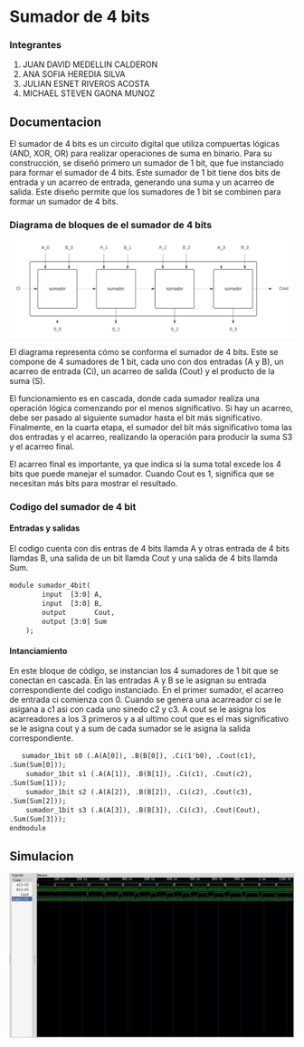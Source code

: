# Sumador de 4 bits 

### Integrantes

1. JUAN DAVID MEDELLIN CALDERON
2. ANA SOFIA HEREDIA SILVA
3. JULIAN ESNET RIVEROS ACOSTA
4. MICHAEL STEVEN GAONA MUNOZ


## Documentacion 

El sumador de 4 bits es un circuito digital que utiliza compuertas lógicas (AND, XOR, OR) para realizar operaciones de suma en binario. Para su construcción, se diseñó primero un sumador de 1 bit, que fue instanciado para formar el sumador de 4 bits. Este sumador de 1 bit tiene dos bits de entrada y un acarreo de entrada, generando una suma y un acarreo de salida. Este diseño permite que los sumadores de 1 bit se combinen para 
formar un sumador de 4 bits.

### Diagrama de bloques de el sumador de 4 bits

![alt text](img/image-2.png)

El diagrama representa cómo se conforma el sumador de 4 bits. Este se compone de 4 sumadores de 1 bit, cada uno con dos entradas (A y B), un acarreo de entrada (Ci), un acarreo de salida (Cout) y el producto de la suma (S).

El funcionamiento es en cascada, donde cada sumador realiza una operación lógica comenzando por el menos significativo. Si hay un acarreo, debe ser pasado al siguiente sumador hasta el bit más significativo. Finalmente, en la cuarta etapa, el sumador del bit más significativo toma las dos entradas y el acarreo, realizando la operación para producir la suma S3 y el acarreo final.

El acarreo final es importante, ya que indica si la suma total excede los 4 bits que puede manejar el sumador. Cuando Cout es 1, significa que se necesitan más bits para mostrar el resultado.


### Codigo del sumador de 4 bit

#### Entradas y salidas

El codigo cuenta con dis entras de 4 bits llamda A y otras entrada de 4 bits llamdas B, una salida de un bit llamda Cout y una salida de 4 bits llamda Sum. 

``` 
module sumador_4bit(
        input  [3:0] A,
        input  [3:0] B,
        output       Cout,
        output [3:0] Sum
    );
```
#### Intanciamiento

En este bloque de código, se instancian los 4 sumadores de 1 bit que se conectan en cascada. En las entradas A y B se le asignan su entrada correspondiente del codigo instanciado. En el primer sumador, el acarreo de entrada ci comienza con 0. Cuando se genera una acarreador  ci se le asigana a c1 asi con cada uno sinedo c2 y c3. A cout se le asigna los acarreadores  a los 3 primeros y a al ultimo cout que es el mas significativo se le asigna cout y a sum de cada sumador se le asigna la salida correspondiente. 

```  
   sumador_1bit s0 (.A(A[0]), .B(B[0]), .Ci(1'b0), .Cout(c1), .Sum(Sum[0]));
    sumador_1bit s1 (.A(A[1]), .B(B[1]), .Ci(c1), .Cout(c2), .Sum(Sum[1]));
    sumador_1bit s2 (.A(A[2]), .B(B[2]), .Ci(c2), .Cout(c3), .Sum(Sum[2]));
    sumador_1bit s3 (.A(A[3]), .B(B[3]), .Ci(c3), .Cout(Cout), .Sum(Sum[3]));
endmodule
```
## Simulacion 

![alt text](img/image-3.png)

